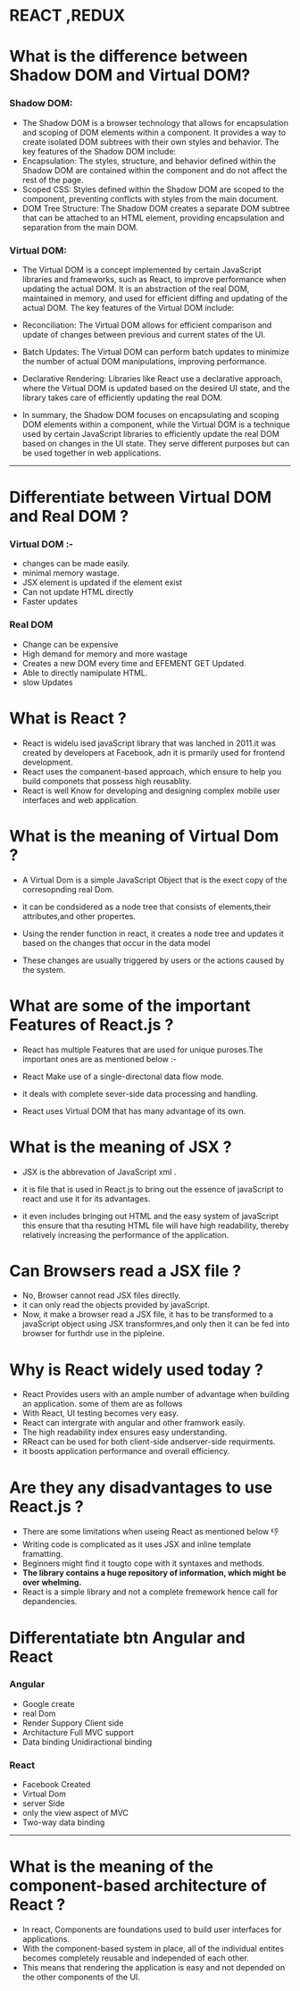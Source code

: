 # REACT ,REDUX 

# What is the difference between Shadow DOM and Virtual DOM?


### Shadow DOM:
- The Shadow DOM is a browser technology that allows for encapsulation and scoping of DOM elements within a component. It provides a way to create isolated DOM subtrees with their own styles and behavior. The key features of the Shadow DOM include:
- Encapsulation: The styles, structure, and behavior defined within the Shadow DOM are contained within the component and do not affect the rest of the page.
- Scoped CSS: Styles defined within the Shadow DOM are scoped to the component, preventing conflicts with styles from the main document.
- DOM Tree Structure: The Shadow DOM creates a separate DOM subtree that can be attached to an HTML element, providing encapsulation and separation from the main DOM.

### Virtual DOM:

- The Virtual DOM is a concept implemented by certain JavaScript libraries and frameworks, such as React, to improve performance when updating the actual DOM. It is an abstraction of the real DOM, maintained in memory, and used for efficient diffing and updating of the actual DOM. The key features of the Virtual DOM include:
- Reconciliation: The Virtual DOM allows for efficient comparison and update of changes between previous and current states of the UI.
- Batch Updates: The Virtual DOM can perform batch updates to minimize the number of actual DOM manipulations, improving performance.
- Declarative Rendering: Libraries like React use a declarative approach, where the Virtual DOM is updated based on the desired UI state, and the library takes care of efficiently updating the real DOM.


- In summary, the Shadow DOM focuses on encapsulating and scoping DOM elements within a component, while the Virtual DOM is a technique used by certain JavaScript libraries to efficiently update the real DOM based on changes in the UI state. They serve different purposes but can be used together in web applications.

---

# Differentiate between Virtual DOM and Real DOM ?

### Virtual DOM :-
- changes can be made easily.
- minimal memory wastage.
- JSX element is updated if the element exist
- Can not update HTML directly
- Faster updates

### Real DOM 
- Change can be expensive
- High demand for memory and more wastage
- Creates a new DOM every time and EFEMENT GET Updated.
- Able to directly namipulate HTML.
- slow Updates

# What is React ?
- React is widelu ised javaScript library that was lanched in 2011.it was created by developers at Facebook, adn it is prmarily used for frontend development.
- React uses the companent-based approach, which ensure to help you build componets that possess high reusablity.
- React is well Know for developing and designing complex mobile user interfaces and web application.

# What is the meaning of Virtual Dom ?
- A Virtual Dom is a simple JavaScript Object that is the exect copy of the corresopnding real Dom.

- it can be condsidered as a node tree that consists of elements,their attributes,and other propertes.

- Using the render function in react, it creates a node tree and updates it based on the changes that occur in the data model

- These changes are usually triggered by users or the actions caused by the system.

# What are some of the important Features of React.js ?

- React has multiple Features that are used for unique puroses.The important ones are as mentioned below :- 

- React Make use of a single-directonal data flow mode.
- it deals with complete sever-side data processing and handling.
- React uses Virtual DOM that has many advantage of its own.

# What is the meaning of JSX ?

- JSX is the abbrevation of JavaScript xml .
- it is file that is used in React.js to bring out the essence of javaScript to react and use it for its advantages.

- it even includes bringing out HTML and the easy system of javaScript this ensure that tha resuting HTML file will have high readability, thereby relatively increasing the performance of the application.

# Can Browsers read a JSX file ?

- No, Browser cannot read JSX files directly.
- it can only read the objects provided by javaScript.
- Now, it make a browser read a JSX file, it has to be transformed to a javaScript object using JSX transformres,and only then it can be fed into browser for furthdr use in the pipleine.

# Why is React widely used today ?

- React Provides users with an ample number of advantage when building an application. some of them are as follows 
- With React, UI testing becomes very easy.
- React can intergrate with angular and other framwork easily.
- The high readability index ensures easy understanding.
- RReact can be used for both client-side andserver-side requirments.
- it boosts application performance and overall efficiency.

# Are they any disadvantages to use React.js ?

- There are some limitations when useing React as mentioned below 👎
- Writing code is complicated as it uses JSX and inline template framatting.
- Beginners might find it tougto cope with it syntaxes and methods.
- **The library contains a huge repository of information, which might be over whelming.**
- React is a simple library and not a complete fremework hence call for depandencies.

# Differentatiate btn Angular and React

### Angular 
- Google create
- real Dom
- Render Suppory Client side
- Architacture Full MVC support
- Data binding Unidiractional binding

### React 

- Facebook Created
- Virtual Dom
- server Side
- only the view aspect of MVC
- Two-way data binding

---

# What is the meaning of the component-based architecture of React ?

- In react, Components are foundations used to build user interfaces for applications.
- With the component-based system in place, all of the individual entites becomes completely reusable and independed of each other.
- This means that rendering the application is easy and not depended on the other components of the UI.


































